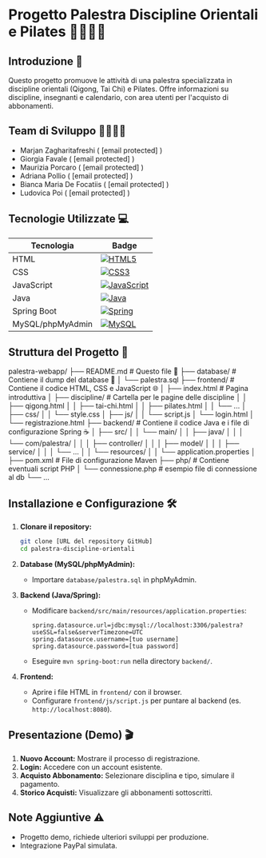 # Progetto Palestra Discipline Orientali e Pilates 🧘‍♀️🤸‍♂️

## Introduzione 🚀

Questo progetto promuove le attività di una palestra specializzata in discipline orientali (Qigong, Tai Chi) e Pilates. Offre informazioni su discipline, insegnanti e calendario, con area utenti per l'acquisto di abbonamenti.

## Team di Sviluppo 🧑‍💻👩‍💻

*   Marjan Zagharitafreshi ( [email protected] )
*   Giorgia Favale ( [email protected] )
*   Maurizia Porcaro ( [email protected] )
*   Adriana Pollio ( [email protected] )
*   Bianca Maria De Focatiis ( [email protected] )
*   Ludovica Poi ( [email protected] )

## Tecnologie Utilizzate 💻

| Tecnologia    | Badge                                   |
|---------------|-----------------------------------------|
| HTML          | [![HTML5](https://img.shields.io/badge/html5-%23E34F26.svg?style=for-the-badge&logo=html5&logoColor=white)](https://www.w3.org/html/) |
| CSS           | [![CSS3](https://img.shields.io/badge/css3-%231572B6.svg?style=for-the-badge&logo=css3&logoColor=white)](https://www.w3.org/Style/CSS/)|
| JavaScript    | [![JavaScript](https://img.shields.io/badge/javascript-%23323330.svg?style=for-the-badge&logo=javascript&logoColor=%23F7DF1E)](https://www.javascript.com/)|
| Java          | [![Java](https://img.shields.io/badge/java-%23ED8B00.svg?style=for-the-badge&logo=java&logoColor=white)](https://www.java.com/it/)|
| Spring Boot   | [![Spring](https://img.shields.io/badge/spring-%236DB33F.svg?style=for-the-badge&logo=spring&logoColor=white)](https://spring.io/)|
| MySQL/phpMyAdmin | [![MySQL](https://img.shields.io/badge/mysql-%2300f.svg?style=for-the-badge&logo=mysql&logoColor=white)](https://www.mysql.com/) |

## Struttura del Progetto 📂
palestra-webapp/
├── README.md # Questo file 📖
├── database/ # Contiene il dump del database 💾
│ └── palestra.sql
├── frontend/ # Contiene il codice HTML, CSS e JavaScript 🌐
│ ├── index.html # Pagina introduttiva
│ ├── discipline/ # Cartella per le pagine delle discipline
│ │ ├── qigong.html
│ │ ├── tai-chi.html
│ │ ├── pilates.html
│ │ └── ...
│ ├── css/
│ │ └── style.css
│ ├── js/
│ │ └── script.js
│ └── login.html
│ └── registrazione.html
├── backend/ # Contiene il codice Java e i file di configurazione Spring ☕
│ ├── src/
│ │ └── main/
│ │ ├── java/
│ │ │ └── com/palestra/
│ │ │ ├── controller/
│ │ │ ├── model/
│ │ │ ├── service/
│ │ │ └── ...
│ │ └── resources/
│ │ └── application.properties
│ ├── pom.xml # File di configurazione Maven
├── php/ # Contiene eventuali script PHP
│ └── connessione.php # esempio file di connessione al db
└── ...


## Installazione e Configurazione 🛠️

1.  **Clonare il repository:**
    ```bash
    git clone [URL del repository GitHub]
    cd palestra-discipline-orientali
    ```

2.  **Database (MySQL/phpMyAdmin):**
    *   Importare `database/palestra.sql` in phpMyAdmin.

3.  **Backend (Java/Spring):**
    *   Modificare `backend/src/main/resources/application.properties`:
        ```properties
        spring.datasource.url=jdbc:mysql://localhost:3306/palestra?useSSL=false&serverTimezone=UTC
        spring.datasource.username=[tuo username]
        spring.datasource.password=[tua password]
        ```
    *   Eseguire `mvn spring-boot:run` nella directory `backend/`.

4.  **Frontend:**
    *   Aprire i file HTML in `frontend/` con il browser.
    *   Configurare `frontend/js/script.js` per puntare al backend (es. `http://localhost:8080`).

## Presentazione (Demo) 🎬

1.  **Nuovo Account:** Mostrare il processo di registrazione.
2.  **Login:** Accedere con un account esistente.
3.  **Acquisto Abbonamento:** Selezionare disciplina e tipo, simulare il pagamento.
4.  **Storico Acquisti:** Visualizzare gli abbonamenti sottoscritti.

## Note Aggiuntive ⚠️

*   Progetto demo, richiede ulteriori sviluppi per produzione.
*   Integrazione PayPal simulata.
